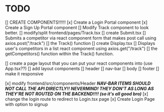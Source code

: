 # TODO

[] CREATE COMPONENTS!!!!!!
    [x] Create a Login Portal component
    [x] Create a Sign Up Portal component
    [] Modify Track component to look better.
[] modify/split frontend/pages/Track.tsx
    [] create Submit.tsx
        [] Submits a competitor via react component form that makes post call using axios.post("/track")
        [] the Track() function
    [] create Display.tsx
        [] Displays user's competitors in a list react component using axios.get("/track")
        [] the getCompetitors() function within the Track() function.

[] create a page layout that you can put your react components into (use App.tsx??)
    [] add layout components
        [] header
        [] nav-bar
        [] body
        [] footer
    [] make it responsive

[x] modify frontend/src/components/Header
    ***NAV-BAR ITEMS SHOULD NOT CALL THE API DIRECTLY!!***
    ***NEVERMIND! THEY DON'T AS LONG AS THEY'RE NOT ROUTED ON THE BACKEND!!!! (so it's all good bro)***
    [x] change the login route to redirect to Login.tsx page
        [x] Create Login Page with option to signup
        
